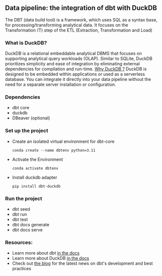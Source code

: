 ## Data pipeline: the integration of dbt with DuckDB

The DBT (data build tool) is a framework, which uses SQL as a syntax base, for processing/transforming analytical data. It focuses on the Transformation (T) step of the ETL (Extraction, Transformation and Load)

### What is DuckDB?
DuckDB is a relational embeddable analytical DBMS that focuses on supporting analytical query workloads (OLAP). Similar to SQLite, DuckDB prioritizes simplicity and ease of integration by eliminating external dependencies for compilation and run-time. 
[Why DuckDB ?](https://duckdb.org/why_duckdb.html)
DuckDB is designed to be embedded within applications or used as a serverless database. You can integrate it directly into your data pipeline without the need for a separate server installation or configuration. 

### Dependencies
- dbt core
- duckdb
- DBeaver (optional)

### Set up the project
- Create an isolated virtual environment for dbt-core
    ```
    conda create --name dbtenv python=3.11
    ```
- Activate the Environment
    ```
    conda activate dbtenv
    ```
- Install duckdb adapter
    ```
    pip install dbt-duckdb
    ```
### Run the project

- dbt seed
- dbt run
- dbt test
- dbt docs generate
- dbt docs serve


### Resources:
- Learn more about dbt [in the docs](https://docs.getdbt.com/docs/introduction)
- Learn more about DuckDB [in the docs](https://duckdb.org/)
- Check out [the blog](https://blog.getdbt.com/) for the latest news on dbt's development and best practices

